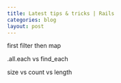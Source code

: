 ```yaml
---
title: Latest tips & tricks | Rails
categories: blog
layout: post
---
```


first filter then map

.all.each vs find_each

size vs count vs length